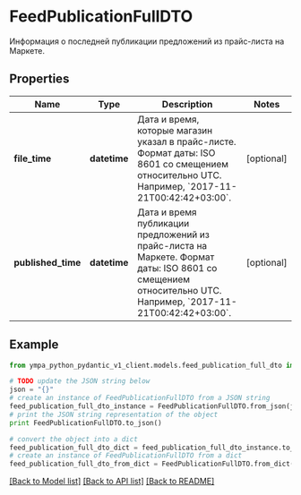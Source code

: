 # FeedPublicationFullDTO

Информация о последней публикации предложений из прайс-листа на Маркете. 

## Properties
Name | Type | Description | Notes
------------ | ------------- | ------------- | -------------
**file_time** | **datetime** | Дата и время, которые магазин указал в прайс-листе.  Формат даты: ISO 8601 со смещением относительно UTC. Например, &#x60;2017-11-21T00:42:42+03:00&#x60;.  | [optional] 
**published_time** | **datetime** | Дата и время публикации предложений из прайс-листа на Маркете.  Формат даты: ISO 8601 со смещением относительно UTC. Например, &#x60;2017-11-21T00:42:42+03:00&#x60;.  | [optional] 

## Example

```python
from ympa_python_pydantic_v1_client.models.feed_publication_full_dto import FeedPublicationFullDTO

# TODO update the JSON string below
json = "{}"
# create an instance of FeedPublicationFullDTO from a JSON string
feed_publication_full_dto_instance = FeedPublicationFullDTO.from_json(json)
# print the JSON string representation of the object
print FeedPublicationFullDTO.to_json()

# convert the object into a dict
feed_publication_full_dto_dict = feed_publication_full_dto_instance.to_dict()
# create an instance of FeedPublicationFullDTO from a dict
feed_publication_full_dto_from_dict = FeedPublicationFullDTO.from_dict(feed_publication_full_dto_dict)
```
[[Back to Model list]](../README.md#documentation-for-models) [[Back to API list]](../README.md#documentation-for-api-endpoints) [[Back to README]](../README.md)


